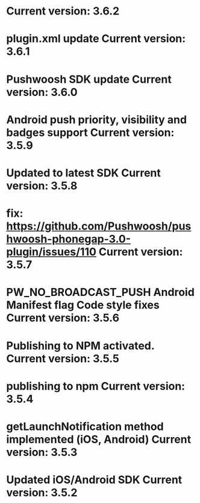 Current version: 3.6.2
=========================
plugin.xml update
Current version: 3.6.1
=========================
Pushwoosh SDK update
Current version: 3.6.0
=========================
Android push priority, visibility and badges support
Current version: 3.5.9
=========================
Updated to latest SDK
Current version: 3.5.8
=========================
fix: https://github.com/Pushwoosh/pushwoosh-phonegap-3.0-plugin/issues/110
Current version: 3.5.7
=========================
PW_NO_BROADCAST_PUSH Android Manifest flag
Code style fixes
Current version: 3.5.6
=========================
Publishing to NPM activated.
Current version: 3.5.5
=========================
publishing to npm
Current version: 3.5.4
=========================
getLaunchNotification method implemented (iOS, Android)
Current version: 3.5.3
=========================
Updated iOS/Android SDK
Current version: 3.5.2
=========================
